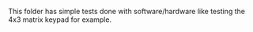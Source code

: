 This folder has simple tests done with software/hardware like testing the 4x3 matrix keypad for example.
